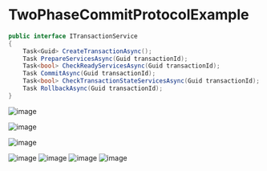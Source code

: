 # TwoPhaseCommitProtocolExample
```c#
public interface ITransactionService
{
    Task<Guid> CreateTransactionAsync();
    Task PrepareServicesAsync(Guid transactionId);
    Task<bool> CheckReadyServicesAsync(Guid transactionId);
    Task CommitAsync(Guid transactionId);
    Task<bool> CheckTransactionStateServicesAsync(Guid transactionId);
    Task RollbackAsync(Guid transactionId);
}
```

![image](https://github.com/user-attachments/assets/62802987-17ef-4761-8101-fc38ce8fab19)

![image](https://github.com/user-attachments/assets/0b47b7f2-d3da-48f2-adff-4214f51e8cec)

![image](https://github.com/user-attachments/assets/c3003677-2711-4709-8695-34db2145ff0a)

![image](https://github.com/user-attachments/assets/cfece541-5696-470d-969f-c3a6a3c0c5cc)
![image](https://github.com/user-attachments/assets/bfe73dca-3415-45ab-b367-943ffb42f89b)
![image](https://github.com/user-attachments/assets/2f963ced-bdfe-4c02-b004-7fcf551c6ae9)
![image](https://github.com/user-attachments/assets/aa826df4-b706-48fe-a862-9105dbe23bc2)
